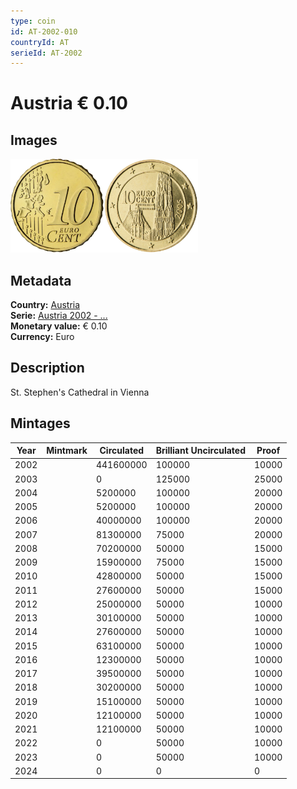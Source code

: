 ```yaml
---
type: coin
id: AT-2002-010
countryId: AT
serieId: AT-2002
---
```


# Austria € 0.10

## Images

<img src="../../../Images/common-2002-010.webp" height="150" alt="Front image"><img src="Images/austria-2002-010.webp" height="150" alt="Back image">

## Metadata

**Country:** [Austria](../index.md)\
**Serie:** [Austria 2002 - ...](index.md)\
**Monetary value:** € 0.10\
**Currency:** Euro

## Description

St. Stephen's Cathedral in Vienna

## Mintages

| Year | Mintmark | Circulated | Brilliant Uncirculated | Proof |
| ---- | -------- | ---------- | ---------------------- | ----- |
| 2002 |          | 441600000  | 100000                 | 10000 |
| 2003 |          | 0          | 125000                 | 25000 |
| 2004 |          | 5200000    | 100000                 | 20000 |
| 2005 |          | 5200000    | 100000                 | 20000 |
| 2006 |          | 40000000   | 100000                 | 20000 |
| 2007 |          | 81300000   | 75000                  | 20000 |
| 2008 |          | 70200000   | 50000                  | 15000 |
| 2009 |          | 15900000   | 75000                  | 15000 |
| 2010 |          | 42800000   | 50000                  | 15000 |
| 2011 |          | 27600000   | 50000                  | 15000 |
| 2012 |          | 25000000   | 50000                  | 10000 |
| 2013 |          | 30100000   | 50000                  | 10000 |
| 2014 |          | 27600000   | 50000                  | 10000 |
| 2015 |          | 63100000   | 50000                  | 10000 |
| 2016 |          | 12300000   | 50000                  | 10000 |
| 2017 |          | 39500000   | 50000                  | 10000 |
| 2018 |          | 30200000   | 50000                  | 10000 |
| 2019 |          | 15100000   | 50000                  | 10000 |
| 2020 |          | 12100000   | 50000                  | 10000 |
| 2021 |          | 12100000   | 50000                  | 10000 |
| 2022 |          | 0          | 50000                  | 10000 |
| 2023 |          | 0          | 50000                  | 10000 |
| 2024 |          | 0          | 0                      | 0     |
